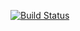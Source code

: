 [![Build Status](https://travis-ci.org/talsalkini/javascript-development-environment.svg?branch=master)](https://travis-ci.org/talsalkini/javascript-development-environment)
